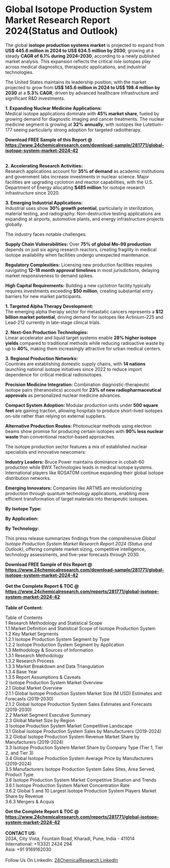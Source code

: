 <h1>Global Isotope Production System Market Research Report 2024(Status and Outlook)</h1><p>The global <strong>isotope production systems market</strong> is projected to expand from <strong>US$ 445.6 million in 2024 to US$ 634.5 million by 2030</strong>, growing at a steady <strong>CAGR of 6.1% during 2024–2030</strong>, according to a newly published market analysis. This expansion reflects the critical role isotopes play across medical diagnostics, therapeutic applications, and industrial technologies.</p><p>The United States maintains its leadership position, with the market projected to grow from <strong>US$ 145.6 million in 2024 to US$ 198.4 million by 2030</strong> at a <strong>5.3% CAGR</strong>, driven by advanced healthcare infrastructure and significant R&amp;D investments.</p><p><strong>1. Expanding Nuclear Medicine Applications:</strong><br>
Medical isotope applications dominate with <strong>45% market share</strong>, fueled by growing demand for diagnostic imaging and cancer treatments. The nuclear medicine segment is growing at <strong>32% annually</strong>, with isotopes like Lutetium-177 seeing particularly strong adoption for targeted radiotherapy.</p><div><b>Download FREE Sample of this Report @ 
            <a href="https://www.24chemicalresearch.com/download-sample/281771/global-isotope-system-market-2024-42">
            https://www.24chemicalresearch.com/download-sample/281771/global-isotope-system-market-2024-42</a></b></div><br><p><strong>2. Accelerating Research Activities:</strong><br>
Research applications account for <strong>35% of demand</strong> as academic institutions and government labs increase investments in nuclear science. Major facilities are upgrading cyclotron and reactor capabilities, with the U.S. Department of Energy allocating <strong>$485 million</strong> for isotope research infrastructure since 2020.</p><p><strong>3. Emerging Industrial Applications:</strong><br>
Industrial uses show <strong>30% growth potential</strong>, particularly in sterilization, material testing, and radiography. Non-destructive testing applications are expanding at airports, automotive plants, and energy infrastructure projects globally.</p><p>The industry faces notable challenges:</p><p><strong>Supply Chain Vulnerabilities:</strong> Over <strong>75% of global Mo-99 production</strong> depends on just six aging research reactors, creating fragility in medical isotope availability when facilities undergo unexpected maintenance.</p><p><strong>Regulatory Complexities:</strong> Licensing new production facilities requires navigating <strong>12–18 month approval timelines</strong> in most jurisdictions, delaying market responsiveness to demand spikes.</p><p><strong>High Capital Requirements:</strong> Building a new cyclotron facility typically requires investments exceeding <strong>$50 million</strong>, creating substantial entry barriers for new market participants.</p><p><strong>1. Targeted Alpha Therapy Development:</strong><br>
The emerging alpha therapy sector for metastatic cancers represents a <strong>$12 billion market potential</strong>, driving demand for isotopes like Actinium-225 and Lead-212 currently in late-stage clinical trials.</p><p><strong>2. Next-Gen Production Technologies:</strong><br>
Linear accelerator and liquid target systems enable <strong>28% higher isotope yields</strong> compared to traditional methods while reducing radioactive waste by up to <strong>40%</strong>, making them increasingly attractive for urban medical centers.</p><p><strong>3. Regional Production Networks:</strong><br>
Countries are establishing domestic supply chains, with <strong>14 nations</strong> launching national isotope initiatives since 2022 to reduce import dependence for critical medical radioisotopes.</p><p><strong>Precision Medicine Integration:</strong> Combination diagnostic-therapeutic isotope pairs (theranostics) account for <strong>23% of new radiopharmaceutical approvals</strong> as personalized nuclear medicine advances.</p><p><strong>Compact System Adoption:</strong> Modular production units under <strong>500 square feet</strong> are gaining traction, allowing hospitals to produce short-lived isotopes on-site rather than relying on external suppliers.</p><p><strong>Alternative Production Routes:</strong> Photonuclear methods using electron beams show promise for producing certain isotopes with <strong>90% less nuclear waste</strong> than conventional reactor-based approaches.</p><p>The isotope production sector features a mix of established nuclear specialists and innovative newcomers:</p><p><strong>Industry Leaders:</strong> Bruce Power maintains dominance in cobalt-60 production while BWX Technologies leads in medical isotope systems. International players like ROSATOM continue expanding their global isotope distribution networks.</p><p><strong>Emerging Innovators:</strong> Companies like ARTMS are revolutionizing production through quantum technology applications, enabling more efficient transformation of target materials into therapeutic isotopes.</p><p><strong>By Isotope Type:</strong></p><p><strong>By Application:</strong></p><p><strong>By Technology:</strong></p><p>This press release summarizes findings from the comprehensive <em>Global Isotope Production System Market Research Report 2024 (Status and Outlook)</em>, offering complete market sizing, competitive intelligence, technology assessments, and five-year forecasts through 2030.</p><div><b>Download FREE Sample of this Report @ 
            <a href="https://www.24chemicalresearch.com/download-sample/281771/global-isotope-system-market-2024-42">
            https://www.24chemicalresearch.com/download-sample/281771/global-isotope-system-market-2024-42</a></b></div><br><div><b>Get the Complete Report & TOC @ 
            <a href="https://www.24chemicalresearch.com/reports/281771/global-isotope-system-market-2024-42">
            https://www.24chemicalresearch.com/reports/281771/global-isotope-system-market-2024-42</a></b></div><br>
            <b>Table of Content:</b><p>Table of Contents<br />
 1 Research Methodology and Statistical Scope<br />
 1.1 Market Definition and Statistical Scope of Isotope Production System<br />
 1.2 Key Market Segments<br />
 1.2.1 Isotope Production System Segment by Type<br />
 1.2.2 Isotope Production System Segment by Application<br />
 1.3 Methodology & Sources of Information<br />
 1.3.1 Research Methodology<br />
 1.3.2 Research Process<br />
 1.3.3 Market Breakdown and Data Triangulation<br />
 1.3.4 Base Year<br />
 1.3.5 Report Assumptions & Caveats<br />
 2 Isotope Production System Market Overview<br />
 2.1 Global Market Overview<br />
 2.1.1 Global Isotope Production System Market Size (M USD) Estimates and Forecasts (2019-2030)<br />
 2.1.2 Global Isotope Production System Sales Estimates and Forecasts (2019-2030)<br />
 2.2 Market Segment Executive Summary<br />
 2.3 Global Market Size by Region<br />
 3 Isotope Production System Market Competitive Landscape<br />
 3.1 Global Isotope Production System Sales by Manufacturers (2019-2024)<br />
 3.2 Global Isotope Production System Revenue Market Share by Manufacturers (2019-2024)<br />
 3.3 Isotope Production System Market Share by Company Type (Tier 1, Tier 2, and Tier 3)<br />
 3.4 Global Isotope Production System Average Price by Manufacturers (2019-2024)<br />
 3.5 Manufacturers Isotope Production System Sales Sites, Area Served, Product Type<br />
 3.6 Isotope Production System Market Competitive Situation and Trends<br />
 3.6.1 Isotope Production System Market Concentration Rate<br />
 3.6.2 Global 5 and 10 Largest Isotope Production System Players Market Share by Revenue<br />
 3.6.3 Mergers & Acquis</p><div><b>Get the Complete Report & TOC @ 
            <a href="https://www.24chemicalresearch.com/reports/281771/global-isotope-system-market-2024-42">
            https://www.24chemicalresearch.com/reports/281771/global-isotope-system-market-2024-42</a></b></div><br><b>CONTACT US:</b><br>
            203A, City Vista, Fountain Road, Kharadi, Pune, India - 411014<br>
            International: +1(332) 2424 294<br>
            Asia: +91 9169162030 <br><br>
            Follow Us On LinkedIn: <a href="https://www.linkedin.com/company/24chemicalresearch/">24ChemicalResearch LinkedIn</a>